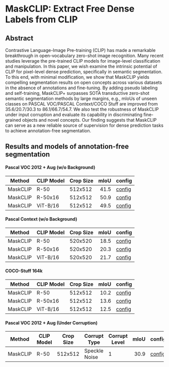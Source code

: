 # MaskCLIP: Extract Free Dense Labels from CLIP

## Abstract
<!-- [ABSTRACT] -->
Contrastive Language-Image Pre-training (CLIP) has made a remarkable breakthrough in open-vocabulary zero-shot image recognition. Many recent studies leverage the pre-trained CLIP models for image-level classification and manipulation. In this paper, we wish examine the intrinsic potential of CLIP for pixel-level dense prediction, specifically in semantic segmentation. To this end, with minimal modification, we show that MaskCLIP yields compelling segmentation results on open concepts across various datasets in the absence of annotations and fine-tuning. By adding pseudo labeling and self-training, MaskCLIP+ surpasses SOTA transductive zero-shot semantic segmentation methods by large margins, e.g., mIoUs of unseen classes on PASCAL VOC/PASCAL Context/COCO Stuff are improved from 35.6/20.7/30.3 to 86.1/66.7/54.7. We also test the robustness of MaskCLIP under input corruption and evaluate its capability in discriminating fine-grained objects and novel concepts. Our finding suggests that MaskCLIP can serve as a new reliable source of supervision for dense prediction tasks to achieve annotation-free segmentation.

## Results and models of annotation-free segmentation

#### Pascal VOC 2012 + Aug (w/o Background)

| Method    | CLIP Model | Crop Size | mIoU | config                                           |
| --------- | ---------- | --------- |----: | -------------------------------------------------|
| MaskCLIP | R-50       | 512x512   | 41.5 | [config](maskclip_r50_512x512_voc12aug_20.py)   |
| MaskCLIP | R-50x16    | 512x512   | 50.9 | [config](maskclip_r50x16_512x512_voc12aug_20.py)|
| MaskCLIP | ViT-B/16   | 512x512   | 49.5 | [config](maskclip_vit16_512x512_voc12aug_20.py)|


#### Pascal Context (w/o Background)

| Method    | CLIP Model | Crop Size | mIoU | config                                                 |
| --------- | ---------- | --------- |----: | -------------------------------------------------------|
| MaskCLIP | R-50       | 520x520   | 18.5 | [config](maskclip_r50_520x520_pascal_context_59.py)   |
| MaskCLIP | R-50x16    | 520x520   | 20.3 | [config](maskclip_r50x16_520x520_pascal_context_59.py)|
| MaskCLIP | ViT-B/16   | 520x520   | 21.7 | [config](maskclip_vit16_520x520_pascal_context_59.py)|


#### COCO-Stuff 164k

| Method    | CLIP Model | Crop Size | mIoU | config                                              |
| --------- | ---------- | --------- |----: | ----------------------------------------------------|
| MaskCLIP | R-50       | 512x512   | 10.2 | [config](maskclip_r50_512x512_coco-stuff164k.py)   |
| MaskCLIP | R-50x16    | 512x512   | 13.6 | [config](maskclip_r50x16_512x512_coco-stuff164k.py)|
| MaskCLIP | ViT-B/16   | 512x512   | 12.5 | [config](maskclip_vit16_512x512_coco-stuff164k.py)|


#### Pascal VOC 2012 + Aug (Under Corruption)

| Method    | CLIP Model | Crop Size | Corrupt Type | Corrupt Level | mIoU | config                                                   |
| --------- | ---------- | --------- | ------------ | ------------- |----: | ---------------------------------------------------------|
| MaskCLIP | R-50       | 512x512   | Speckle Noise| 1             | 30.9 | [config](corrupt/maskclip_r50_512x512_voc12aug_20_corrupt.py)   |
